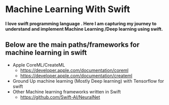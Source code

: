 # Machine Learning With Swift

#### I love swift programming language . Here I am capturing my journey to understand and implement Machine Learning /Deep learning using swift.

## Below are the main paths/frameworks for machine learning in swift

- Apple CoreML/CreateML 
	- https://developer.apple.com/documentation/coreml
	- https://developer.apple.com/documentation/createml
- Ground Up machine learning (Mostly Deep learning) with Tensorflow for swift
- Other Machine learning frameworks written in Swift 
	- https://github.com/Swift-AI/NeuralNet

